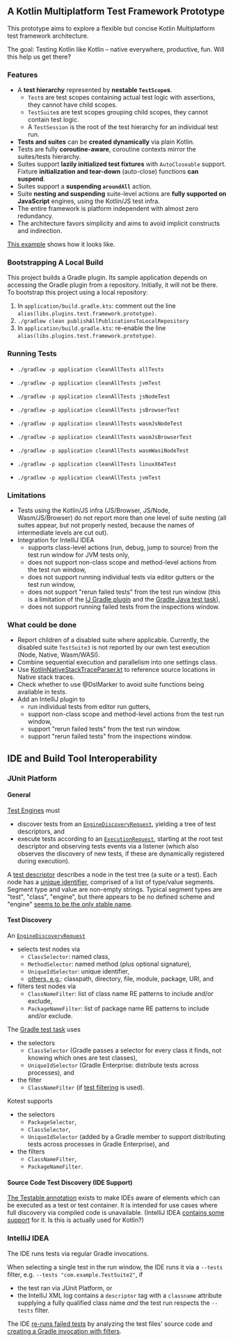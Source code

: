 ## A Kotlin Multiplatform Test Framework Prototype

This prototype aims to explore a flexible but concise Kotlin Multiplatform test framework architecture.

The goal: Testing Kotlin like Kotlin – native everywhere, productive, fun. Will this help us get there?

### Features

* A **test hierarchy** represented by **nestable `TestScope`s**.
    * `Test`s are test scopes containing actual test logic with assertions, they cannot have child scopes.
    * `TestSuite`s are test scopes grouping child scopes, they cannot contain test logic.
    * A `TestSession` is the root of the test hierarchy for an individual test run.
* **Tests and suites** can be **created dynamically** via plain Kotlin.
* Tests are fully **coroutine-aware**, coroutine contexts mirror the suites/tests hierarchy.
* Suites support **lazily initialized test fixtures** with `AutoCloseable` support. Fixture **initialization and tear-down** (auto-close) functions **can suspend**.
* Suites support a **suspending `aroundAll`** action.
* Suite **nesting and suspending** suite-level actions are **fully supported on JavaScript** engines, using the Kotlin/JS test infra.
* The entire framework is platform independent with almost zero redundancy.
* The architecture favors simplicity and aims to avoid implicit constructs and indirection.

[This example](application/src/commonTest/kotlin/com/example/Tests.kt) shows how it looks like.

### Bootstrapping A Local Build

This project builds a Gradle plugin. Its sample application depends on accessing the Gradle plugin from a repository. Initially, it will not be there. To bootstrap this project using a local repository:

1. In `application/build.gradle.kts`: comment out the line `alias(libs.plugins.test.framework.prototype)`.
2. `./gradlew clean publishAllPublicationsToLocalRepository`
3. In `application/build.gradle.kts`: re-enable the line `alias(libs.plugins.test.framework.prototype)`.

### Running Tests

* `./gradlew -p application cleanAllTests allTests`
* `./gradlew -p application cleanAllTests jvmTest`
* `./gradlew -p application cleanAllTests jsNodeTest`
* `./gradlew -p application cleanAllTests jsBrowserTest`
* `./gradlew -p application cleanAllTests wasmJsNodeTest`
* `./gradlew -p application cleanAllTests wasmJsBrowserTest`
* `./gradlew -p application cleanAllTests wasmWasiNodeTest`
* `./gradlew -p application cleanAllTests linuxX64Test`

* `./gradlew -p application cleanAllTests jvmTest`

### Limitations

* Tests using the Kotlin/JS infra (JS/Browser, JS/Node, Wasm/JS/Browser) do not report more than one level of suite nesting (all suites appear, but not properly nested, because the names of intermediate levels are cut out).
* Integration for IntelliJ IDEA
    * supports class-level actions (run, debug, jump to source) from the test run window for JVM tests only,
    * does not support non-class scope and method-level actions from the test run window,
    * does not support running individual tests via editor gutters or the test run window,
    * does not support "rerun failed tests" from the test run window (this is a limitation of the [IJ Gradle plugin](https://github.com/JetBrains/intellij-community/blob/b68794b5d030e424e4e58cfd57e9f3e08bcacac4/plugins/gradle/java/src/action/GradleRerunFailedTestsAction.kt#L89) and the [Gradle Java test task](https://github.com/gradle/gradle/issues/19897)),
    * does not support running failed tests from the inspections window. 

### What could be done

* Report children of a disabled suite where applicable. Currently, the disabled suite `TestSuite3` is not reported by our own test execution (Node, Native, Wasm/WASI).
* Combine sequential execution and parallelism into one settings class.
* Use [KotlinNativeStackTraceParser.kt](https://github.com/JetBrains/kotlin/blob/d9ddcd991bf9c6122041f0276af644be0432fa38/libraries/tools/kotlin-gradle-plugin/src/common/kotlin/org/jetbrains/kotlin/gradle/targets/native/internal/KotlinNativeStackTraceParser.kt) to reference source locations in Native stack traces.
* Check whether to use @DslMarker to avoid suite functions being available in tests.
* Add an IntelliJ plugin to
    * run individual tests from editor run gutters,
    * support non-class scope and method-level actions from the test run window,
    * support "rerun failed tests" from the test run window.
    * support "rerun failed tests" from the inspections window.

## IDE and Build Tool Interoperability

### JUnit Platform

#### General

[Test Engines](https://junit.org/junit5/docs/current/user-guide/#test-engines) must
* discover tests from an [`EngineDiscoveryRequest`](https://junit.org/junit5/docs/current/api/org.junit.platform.engine/org/junit/platform/engine/EngineDiscoveryRequest.html), yielding a tree of test descriptors, and
* execute tests according to an [`ExecutionRequest`](https://junit.org/junit5/docs/current/api/org.junit.platform.engine/org/junit/platform/engine/ExecutionRequest.html), starting at the root test descriptor and observing tests events via a listener (which also observes the discovery of new tests, if these are dynamically registered during execution).

A [test descriptor](https://junit.org/junit5/docs/current/api/org.junit.platform.engine/org/junit/platform/engine/TestDescriptor.html) describes a node in the test tree (a suite or a test). Each node has a [unique identifier](https://junit.org/junit5/docs/current/api/org.junit.platform.engine/org/junit/platform/engine/UniqueId.html), comprised of a list of type/value segments. Segment type and value are non-empty strings. Typical segment types are "test", "class", "engine", but there appears to be no defined scheme and "engine" [seems to be the only stable name](https://github.com/junit-team/junit5/discussions/3551).

#### Test Discovery

An [`EngineDiscoveryRequest`](https://junit.org/junit5/docs/current/api/org.junit.platform.engine/org/junit/platform/engine/EngineDiscoveryRequest.html)
* selects test nodes via
    * `ClassSelector`: named class,
    * `MethodSelector`: named method (plus optional signature),
    * `UniqueIdSelector`: unique identifier,
    * [others, e.g.](https://junit.org/junit5/docs/current/api/org.junit.platform.engine/org/junit/platform/engine/DiscoverySelector.html): classpath, directory, file, module, package, URI, and
* filters test nodes via
    * `ClassNameFilter`: list of class name RE patterns to include and/or exclude,
    * `PackageNameFilter`: list of package name RE patterns to include and/or exclude.
 
The [Gradle test task](https://docs.gradle.org/current/userguide/java_testing.html) uses
* the selectors
    * `ClassSelector` (Gradle passes a selector for every class it finds, not knowing which ones are test classes),
    * `UniqueIdSelector` (Gradle Enterprise: distribute tests across processes), and
* the filter
    * `ClassNameFilter` (if [test filtering](https://docs.gradle.org/current/userguide/java_testing.html#test_filtering) is used).
    
Kotest supports
* the selectors
    * `PackageSelector`,
    * `ClassSelector`,
    * `UniqueIdSelector` (added by a Gradle member to support distributing tests across processes in Gradle Enterprise), and
* the filters
    * `ClassNameFilter`,
    * `PackageNameFilter`.

#### Source Code Test Discovery (IDE Support)

[The Testable annotation](https://junit.org/junit5/docs/current/api/org.junit.platform.commons/org/junit/platform/commons/annotation/Testable.html) exists to make IDEs aware of elements which can be executed as a test or test container. It is intended for use cases where full discovery via compiled code is unavailable. (IntelliJ IDEA [contains some support](https://github.com/JetBrains/intellij-community/blob/65cf881f35eea8a594b9375651a7a03823f09723/java/execution/impl/src/com/intellij/execution/junit/JUnitUtil.java#L42) for it. Is this is actually used for Kotlin?) 

### IntelliJ IDEA

The IDE runs tests via regular Gradle invocations.

When selecting a single test in the run window, the IDE runs it via a `--tests` filter, e.g. `--tests "com.example.TestSuite2"`, if
* the test ran via JUnit Platform, or
* the IntelliJ XML log contains a `descriptor` tag with a `classname` attribute supplying a fully qualified class name _and_ the test run respects the `--tests` filter.

The IDE [re-runs failed tests](https://github.com/JetBrains/intellij-community/blob/8032aef848d1edf5771e442cb749e047b885876c/plugins/gradle/java/src/action/GradleRerunFailedTestsAction.kt) by analyzing the test files' source code and [creating a Gradle invocation with filters](https://github.com/JetBrains/intellij-community/blob/8032aef848d1edf5771e442cb749e047b885876c/plugins/gradle/java/src/execution/test/runner/TestGradleConfigurationProducerUtil.kt#L15).
